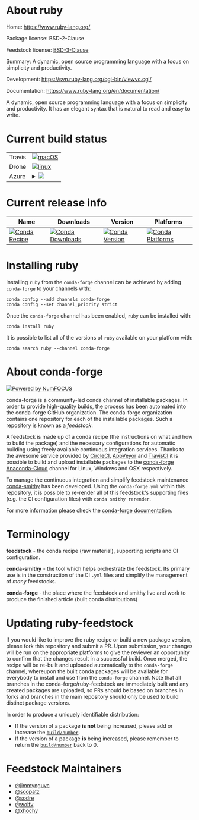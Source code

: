 About ruby
==========

Home: https://www.ruby-lang.org/

Package license: BSD-2-Clause

Feedstock license: [BSD-3-Clause](https://github.com/conda-forge/ruby-feedstock/blob/master/LICENSE.txt)

Summary: A dynamic, open source programming language with a focus on simplicity and productivity.

Development: https://svn.ruby-lang.org/cgi-bin/viewvc.cgi/

Documentation: https://www.ruby-lang.org/en/documentation/

A dynamic, open source programming language with a focus on simplicity and productivity.
It has an elegant syntax that is natural to read and easy to write.


Current build status
====================


<table><tr>
    <td>Travis</td>
    <td>
      <a href="https://travis-ci.com/conda-forge/ruby-feedstock">
        <img alt="macOS" src="https://img.shields.io/travis/com/conda-forge/ruby-feedstock/master.svg?label=macOS">
      </a>
    </td>
  </tr><tr>
    <td>Drone</td>
    <td>
      <a href="https://cloud.drone.io/conda-forge/ruby-feedstock">
        <img alt="linux" src="https://img.shields.io/drone/build/conda-forge/ruby-feedstock/master.svg?label=Linux">
      </a>
    </td>
  </tr>
    
  <tr>
    <td>Azure</td>
    <td>
      <details>
        <summary>
          <a href="https://dev.azure.com/conda-forge/feedstock-builds/_build/latest?definitionId=1866&branchName=master">
            <img src="https://dev.azure.com/conda-forge/feedstock-builds/_apis/build/status/ruby-feedstock?branchName=master">
          </a>
        </summary>
        <table>
          <thead><tr><th>Variant</th><th>Status</th></tr></thead>
          <tbody><tr>
              <td>linux_64_openssl1.1.1</td>
              <td>
                <a href="https://dev.azure.com/conda-forge/feedstock-builds/_build/latest?definitionId=1866&branchName=master">
                  <img src="https://dev.azure.com/conda-forge/feedstock-builds/_apis/build/status/ruby-feedstock?branchName=master&jobName=linux&configuration=linux_64_openssl1.1.1" alt="variant">
                </a>
              </td>
            </tr><tr>
              <td>linux_64_openssl3</td>
              <td>
                <a href="https://dev.azure.com/conda-forge/feedstock-builds/_build/latest?definitionId=1866&branchName=master">
                  <img src="https://dev.azure.com/conda-forge/feedstock-builds/_apis/build/status/ruby-feedstock?branchName=master&jobName=linux&configuration=linux_64_openssl3" alt="variant">
                </a>
              </td>
            </tr><tr>
              <td>linux_aarch64_openssl1.1.1</td>
              <td>
                <a href="https://dev.azure.com/conda-forge/feedstock-builds/_build/latest?definitionId=1866&branchName=master">
                  <img src="https://dev.azure.com/conda-forge/feedstock-builds/_apis/build/status/ruby-feedstock?branchName=master&jobName=linux&configuration=linux_aarch64_openssl1.1.1" alt="variant">
                </a>
              </td>
            </tr><tr>
              <td>linux_aarch64_openssl3</td>
              <td>
                <a href="https://dev.azure.com/conda-forge/feedstock-builds/_build/latest?definitionId=1866&branchName=master">
                  <img src="https://dev.azure.com/conda-forge/feedstock-builds/_apis/build/status/ruby-feedstock?branchName=master&jobName=linux&configuration=linux_aarch64_openssl3" alt="variant">
                </a>
              </td>
            </tr><tr>
              <td>linux_ppc64le_openssl1.1.1</td>
              <td>
                <a href="https://dev.azure.com/conda-forge/feedstock-builds/_build/latest?definitionId=1866&branchName=master">
                  <img src="https://dev.azure.com/conda-forge/feedstock-builds/_apis/build/status/ruby-feedstock?branchName=master&jobName=linux&configuration=linux_ppc64le_openssl1.1.1" alt="variant">
                </a>
              </td>
            </tr><tr>
              <td>linux_ppc64le_openssl3</td>
              <td>
                <a href="https://dev.azure.com/conda-forge/feedstock-builds/_build/latest?definitionId=1866&branchName=master">
                  <img src="https://dev.azure.com/conda-forge/feedstock-builds/_apis/build/status/ruby-feedstock?branchName=master&jobName=linux&configuration=linux_ppc64le_openssl3" alt="variant">
                </a>
              </td>
            </tr><tr>
              <td>osx_64_openssl1.1.1</td>
              <td>
                <a href="https://dev.azure.com/conda-forge/feedstock-builds/_build/latest?definitionId=1866&branchName=master">
                  <img src="https://dev.azure.com/conda-forge/feedstock-builds/_apis/build/status/ruby-feedstock?branchName=master&jobName=osx&configuration=osx_64_openssl1.1.1" alt="variant">
                </a>
              </td>
            </tr><tr>
              <td>osx_64_openssl3</td>
              <td>
                <a href="https://dev.azure.com/conda-forge/feedstock-builds/_build/latest?definitionId=1866&branchName=master">
                  <img src="https://dev.azure.com/conda-forge/feedstock-builds/_apis/build/status/ruby-feedstock?branchName=master&jobName=osx&configuration=osx_64_openssl3" alt="variant">
                </a>
              </td>
            </tr><tr>
              <td>osx_arm64_openssl1.1.1</td>
              <td>
                <a href="https://dev.azure.com/conda-forge/feedstock-builds/_build/latest?definitionId=1866&branchName=master">
                  <img src="https://dev.azure.com/conda-forge/feedstock-builds/_apis/build/status/ruby-feedstock?branchName=master&jobName=osx&configuration=osx_arm64_openssl1.1.1" alt="variant">
                </a>
              </td>
            </tr><tr>
              <td>osx_arm64_openssl3</td>
              <td>
                <a href="https://dev.azure.com/conda-forge/feedstock-builds/_build/latest?definitionId=1866&branchName=master">
                  <img src="https://dev.azure.com/conda-forge/feedstock-builds/_apis/build/status/ruby-feedstock?branchName=master&jobName=osx&configuration=osx_arm64_openssl3" alt="variant">
                </a>
              </td>
            </tr><tr>
              <td>win_64_openssl1.1.1</td>
              <td>
                <a href="https://dev.azure.com/conda-forge/feedstock-builds/_build/latest?definitionId=1866&branchName=master">
                  <img src="https://dev.azure.com/conda-forge/feedstock-builds/_apis/build/status/ruby-feedstock?branchName=master&jobName=win&configuration=win_64_openssl1.1.1" alt="variant">
                </a>
              </td>
            </tr><tr>
              <td>win_64_openssl3</td>
              <td>
                <a href="https://dev.azure.com/conda-forge/feedstock-builds/_build/latest?definitionId=1866&branchName=master">
                  <img src="https://dev.azure.com/conda-forge/feedstock-builds/_apis/build/status/ruby-feedstock?branchName=master&jobName=win&configuration=win_64_openssl3" alt="variant">
                </a>
              </td>
            </tr>
          </tbody>
        </table>
      </details>
    </td>
  </tr>
</table>

Current release info
====================

| Name | Downloads | Version | Platforms |
| --- | --- | --- | --- |
| [![Conda Recipe](https://img.shields.io/badge/recipe-ruby-green.svg)](https://anaconda.org/conda-forge/ruby) | [![Conda Downloads](https://img.shields.io/conda/dn/conda-forge/ruby.svg)](https://anaconda.org/conda-forge/ruby) | [![Conda Version](https://img.shields.io/conda/vn/conda-forge/ruby.svg)](https://anaconda.org/conda-forge/ruby) | [![Conda Platforms](https://img.shields.io/conda/pn/conda-forge/ruby.svg)](https://anaconda.org/conda-forge/ruby) |

Installing ruby
===============

Installing `ruby` from the `conda-forge` channel can be achieved by adding `conda-forge` to your channels with:

```
conda config --add channels conda-forge
conda config --set channel_priority strict
```

Once the `conda-forge` channel has been enabled, `ruby` can be installed with:

```
conda install ruby
```

It is possible to list all of the versions of `ruby` available on your platform with:

```
conda search ruby --channel conda-forge
```


About conda-forge
=================

[![Powered by NumFOCUS](https://img.shields.io/badge/powered%20by-NumFOCUS-orange.svg?style=flat&colorA=E1523D&colorB=007D8A)](http://numfocus.org)

conda-forge is a community-led conda channel of installable packages.
In order to provide high-quality builds, the process has been automated into the
conda-forge GitHub organization. The conda-forge organization contains one repository
for each of the installable packages. Such a repository is known as a *feedstock*.

A feedstock is made up of a conda recipe (the instructions on what and how to build
the package) and the necessary configurations for automatic building using freely
available continuous integration services. Thanks to the awesome service provided by
[CircleCI](https://circleci.com/), [AppVeyor](https://www.appveyor.com/)
and [TravisCI](https://travis-ci.com/) it is possible to build and upload installable
packages to the [conda-forge](https://anaconda.org/conda-forge)
[Anaconda-Cloud](https://anaconda.org/) channel for Linux, Windows and OSX respectively.

To manage the continuous integration and simplify feedstock maintenance
[conda-smithy](https://github.com/conda-forge/conda-smithy) has been developed.
Using the ``conda-forge.yml`` within this repository, it is possible to re-render all of
this feedstock's supporting files (e.g. the CI configuration files) with ``conda smithy rerender``.

For more information please check the [conda-forge documentation](https://conda-forge.org/docs/).

Terminology
===========

**feedstock** - the conda recipe (raw material), supporting scripts and CI configuration.

**conda-smithy** - the tool which helps orchestrate the feedstock.
                   Its primary use is in the construction of the CI ``.yml`` files
                   and simplify the management of *many* feedstocks.

**conda-forge** - the place where the feedstock and smithy live and work to
                  produce the finished article (built conda distributions)


Updating ruby-feedstock
=======================

If you would like to improve the ruby recipe or build a new
package version, please fork this repository and submit a PR. Upon submission,
your changes will be run on the appropriate platforms to give the reviewer an
opportunity to confirm that the changes result in a successful build. Once
merged, the recipe will be re-built and uploaded automatically to the
`conda-forge` channel, whereupon the built conda packages will be available for
everybody to install and use from the `conda-forge` channel.
Note that all branches in the conda-forge/ruby-feedstock are
immediately built and any created packages are uploaded, so PRs should be based
on branches in forks and branches in the main repository should only be used to
build distinct package versions.

In order to produce a uniquely identifiable distribution:
 * If the version of a package **is not** being increased, please add or increase
   the [``build/number``](https://docs.conda.io/projects/conda-build/en/latest/resources/define-metadata.html#build-number-and-string).
 * If the version of a package **is** being increased, please remember to return
   the [``build/number``](https://docs.conda.io/projects/conda-build/en/latest/resources/define-metadata.html#build-number-and-string)
   back to 0.

Feedstock Maintainers
=====================

* [@jimmynguyc](https://github.com/jimmynguyc/)
* [@scopatz](https://github.com/scopatz/)
* [@sodre](https://github.com/sodre/)
* [@wolfv](https://github.com/wolfv/)
* [@xhochy](https://github.com/xhochy/)

